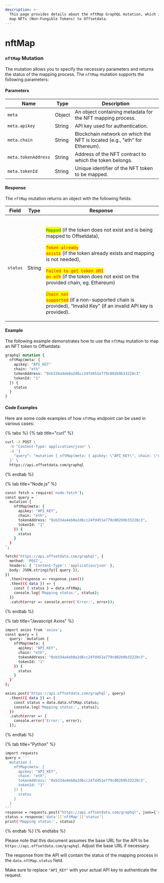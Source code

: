 ```yaml
---
description: >-
  This page provides details about the nftMap GraphQL mutation, which is used to
  map NFTs (Non-Fungible Tokens) to Offsetdata.
---
```


# nftMap

### `nftMap` Mutation

The mutation allows you to specify the necessary parameters and returns the status of the mapping process. The `nftMap` mutation supports the following parameters:

#### Parameters

| Name                | Type   | Description                                                                |
| ------------------- | ------ | -------------------------------------------------------------------------- |
| `meta`              | Object | An object containing metadata for the NFT mapping process.                 |
| `meta.apikey`       | String | API key used for authentication.                                           |
| `meta.chain`        | String | Blockchain network on which the NFT is located (e.g., "eth" for Ethereum). |
| `meta.tokenAddress` | String | Address of the NFT contract to which the token belongs.                    |
| `meta.tokenId`      | String | Unique identifier of the NFT token to be mapped.                           |

#### Response

The `nftMap` mutation returns an object with the following fields:

| Field    | Type   | Response                                                                                                                                                                                                                                                                                                                                                                                                                                                                                                                                                                                    |
| -------- | ------ | ------------------------------------------------------------------------------------------------------------------------------------------------------------------------------------------------------------------------------------------------------------------------------------------------------------------------------------------------------------------------------------------------------------------------------------------------------------------------------------------------------------------------------------------------------------------------------------------- |
| `status` | String | <p><br><mark style="color:green;"><code>Mapped</code></mark> (if the token does not exist and is being mapped to Offsetdata),<br><br><mark style="color:red;"><code>Token already exists</code></mark> (if the token already exists and mapping is not needed),<br><br><mark style="color:red;"><code>Failed to get token URI on eth</code></mark> (if the token does not exist on the provided chain, eg. Ethereum)<br><br><mark style="color:red;"><code>Chain not supported</code></mark> (if a non-supported chain is provided), "Invalid Key" (if an invalid API key is provided).</p> |

#### Example

The following example demonstrates how to use the `nftMap` mutation to map an NFT token to Offsetdata:

```graphql
graphql mutation {
  nftMap(meta: {
    apikey: "API_KEY"
    chain: "eth"
    tokenAddress: "0xb334a4eb0a2d6cc24fd451e779c002b9b33228c3"
    tokenId: "1"
  }) {
    status
  }
}
```

#### Code Examples

Here are some code examples of how `nftMap` endpoint can be used in various cases:

{% tabs %}
{% tab title="curl" %}
```bash
curl -X POST \
  -H "Content-Type: application/json" \
  -d '{
    "query": "mutation { nftMap(meta: { apikey: \"API_KEY\", chain: \"eth\", tokenAddress: \"0xb334a4eb0a2d6cc24fd451e779c002b9b33228c3\", tokenId: \"3650\" }) { status } }"
  }' \
  https://api.offsetdata.com/graphql
```
{% endtab %}

{% tab title="Node.js" %}
```bash
const fetch = require('node-fetch');
const query = `
  mutation {
    nftMap(meta: {
      apikey: "API_KEY",
      chain: "eth",
      tokenAddress: "0xb334a4eb0a2d6cc24fd451e779c002b9b33228c3",
      tokenId: "1"
    }) {
      status
    }
  }
`;

fetch("https://api.offsetdata.com/graphql", {
  method: 'POST',
  headers: { 'Content-Type': 'application/json' },
  body: JSON.stringify({ query }),
})
  .then(response => response.json())
  .then(({ data }) => {
    const { status } = data.nftMap;
    console.log('Mapping status:', status);
  })
  .catch(error => console.error('Error:', error));

```
{% endtab %}

{% tab title="Javascript Axios" %}
```bash
import axios from 'axios';
const query = {
  query: `mutation {
    nftMap(meta: {
      apikey: "API_KEY",
      chain: "eth",
      tokenAddress: "0xb334a4eb0a2d6cc24fd451e779c002b9b33228c3",
      tokenId: "1"
    }) {
      status
    }
  }`
};

axios.post('https://api.offsetdata.com/graphql', query)
  .then(({ data }) => {
    const status = data.data.nftMap.status;
    console.log('Mapping status:', status);
  })
  .catch(error => {
    console.error('Error:', error);
  });

```
{% endtab %}

{% tab title="Python" %}
```bash
import requests
query = '''
  mutation {
    nftMap(meta: {
      apikey: "API_KEY",
      chain: "eth",
      tokenAddress: "0xb334a4eb0a2d6cc24fd451e779c002b9b33228c3",
      tokenId: "1"
    }) {
      status
    }
  }
'''
response = requests.post("https://api.offsetdata.com/graphql", json={'query': query}).json()
status = response['data']['nftMap']['status']
print('Mapping status:', status)


```
{% endtab %}
{% endtabs %}

Please note that this document assumes the base URL for the API to be `https://api.offsetdata.com/graphql`. Adjust the base URL if necessary.

The response from the API will contain the status of the mapping process in the `data.nftMap.status` field.

Make sure to replace `"API_KEY"` with your actual API key to authenticate the request.

